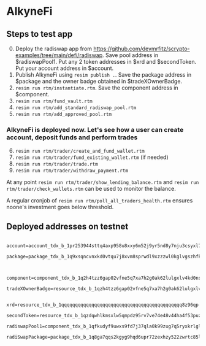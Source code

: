 # AlkyneFi

## Steps to test app

0. Deploy the radiswap app from <https://github.com/devmrfitz/scrypto-examples/tree/main/defi/radiswap>. Save pool address in $radiswapPool1. Put any 2 token addresses in $xrd and $secondToken. Put your account address in $account.
1. Publish AlkyneFi using `resim publish .`. Save the package address in $package and the owner badge obtained in $tradeXOwnerBadge.
2. `resim run rtm/instantiate.rtm`. Save the component address in $component.
3. `resim run rtm/fund_vault.rtm`
4. `resim run rtm/add_standard_radiswap_pool.rtm`
5. `resim run rtm/add_approved_pool.rtm`

### AlkyneFi is deployed now. Let's see how a user can create account, deposit funds and perform trades

6. `resim run rtm/trader/create_and_fund_wallet.rtm`
7. `resim run rtm/trader/fund_existing_wallet.rtm` (if needed)
8. `resim run rtm/trader/trade.rtm`
9. `resim run rtm/trader/withdraw_payment.rtm`

At any point `resim run rtm/trader/show_lending_balance.rtm` and `resim run rtm/trader/check_wallets.rtm` can be used to monitor the balance.

A regular cronjob of `resim run rtm/poll_all_traders_health.rtm` ensures noone's investment goes below threshold.

## Deployed addresses on testnet

```
 account=account_tdx_b_1pr253944sttq4axp958u8xxy6m52j9yr5nd8y7nju3csyxl7y5
 package=package_tdx_b_1q9xsqncvnxkd0vtqu7j8xvm8sprwdl9xzzzwl0kglvgszhfknm


 component=component_tdx_b_1q2h4tzz6gap02vfne5q7xa7h2g0ak62lulgxlv4kd0nsncakph
 tradeXOwnerBadge=resource_tdx_b_1qzh4tzz6gap02vfne5q7xa7h2g0ak62lulgxlv4kd0nsee0cyv

 xrd=resource_tdx_b_1qqqqqqqqqqqqqqqqqqqqqqqqqqqqqqqqqqqqqqqqqqqq8z96qp
 secondToken=resource_tdx_b_1qzdqwhlkmsxlw5qmpdz95rv7ve74e48v44ha4f53puzq5wv38h
 radiswapPool1=component_tdx_b_1qfkudyf9uwxs9fd7j37qla0k99zug7q5ryxkrlglc6usjjr8z2
 radiSwapPackage=package_tdx_b_1q8ga7qqs2kgyg9hqd6upr72zexhzy522zwrtc85lfs0scdjwdh
```
